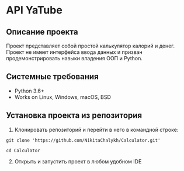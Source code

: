 API YaTube 
=====

Описание проекта
----------
Проект представляет собой простой калькулятор калорий и денег. Проект не имеет интерфейса ввода данных и призван продемонстрировать навыки владения ООП и Python.

Системные требования
----------
* Python 3.6+
* Works on Linux, Windows, macOS, BSD

Установка проекта из репозитория
----------
1. Клонировать репозиторий и перейти в него в командной строке:
```
git clone 'https://github.com/NikitaChalykh/Calculator.git'

cd Calculator
```
2.  Открыть и запустить проект в любом удобном IDE
